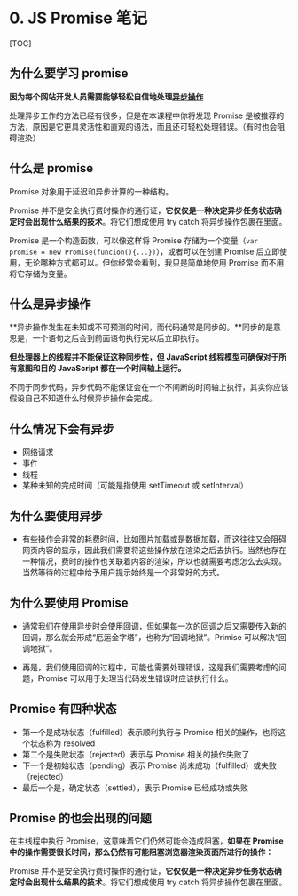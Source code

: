 # 0. JS Promise 笔记

[TOC]

## 为什么要学习 promise

**因为每个网站开发人员需要能够轻松自信地处理<u>异步操作</u>**

处理异步工作的方法已经有很多，但是在本课程中你将发现 Promise 是被推荐的方法，原因是它更具灵活性和直观的语法，而且还可轻松处理错误。（有时也会阻碍渲染）

## 什么是 promise

Promise 对象用于延迟和异步计算的一种结构。

Promise 并不是安全执行费时操作的通行证，**它仅仅是一种决定异步任务状态确定时会出现什么结果的技术**。将它们想成使用 try catch 将异步操作包裹在里面。

Promise 是一个构造函数，可以像这样将 Promise 存储为一个变量（`var promise = new Promise(funcion(){...})`），或者可以在创建 Promise 后立即使用，无论哪种方式都可以。但你经常会看到，我只是简单地使用 Promise 而不用将它存储为变量。

## 什么是异步操作

**异步操作发生在未知或不可预测的时间，而代码通常是同步的。**同步的是意思是，一个语句之后会到前面语句执行完以后立即执行。

**但处理器上的线程并不能保证这种同步性，但 JavaScript 线程模型可确保对于所有意图和目的 JavaScript 都在一个时间轴上运行。** 

不同于同步代码，异步代码不能保证会在一个不间断的时间轴上执行，其实你应该假设自己不知道什么时候异步操作会完成。

## 什么情况下会有异步

- 网络请求
- 事件
- 线程
- 某种未知的完成时间（可能是指使用 setTimeout 或 setInterval）

## 为什么要使用异步

- 有些操作会非常的耗费时间，比如图片加载或是数据加载，而这往往又会阻碍网页内容的显示，因此我们需要将这些操作放在渲染之后去执行。当然也存在一种情况，费时的操作也关联着内容的渲染，所以也就需要考虑怎么去实现。当然等待的过程中给予用户提示始终是一个非常好的方式。

## 为什么要使用 Promise

- 通常我们在使用异步时会使用回调，但如果每一次的回调之后又需要传入新的回调，那么就会形成“厄运金字塔”，也称为“回调地狱”。Primise 可以解决“回调地狱”。

- 再是，我们使用回调的过程中，可能也需要处理错误，这是我们需要考虑的问题，Promise 可以用于处理当代码发生错误时应该执行什么。

## Promise 有四种状态

- 第一个是成功状态（fulfilled）表示顺利执行与 Promise 相关的操作，也将这个状态称为 resolved
- 第二个是失败状态（rejected）表示与 Promise 相关的操作失败了
- 下一个是初始状态（pending）表示 Promise 尚未成功（fulfilled）或失败（rejected）
- 最后一个是，确定状态（settled），表示 Promise 已经成功或失败

## Promise 的也会出现的问题

在主线程中执行 Promise，这意味着它们仍然可能会造成阻塞，**如果在 Promise 中的操作需要很长时间，那么仍然有可能阻塞浏览器渲染页面所进行的操作：**

Promise 并不是安全执行费时操作的通行证，**它仅仅是一种决定异步任务状态确定时会出现什么结果的技术**。将它们想成使用 try catch 将异步操作包裹在里面。